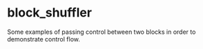 block_shuffler
==============

Some examples of passing control between two blocks in order to demonstrate control flow.
